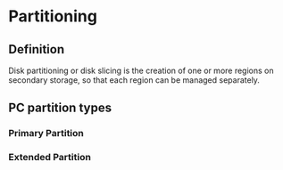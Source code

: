 # Partitioning

## Definition

Disk partitioning or disk slicing is the creation of one or more regions on secondary storage, so that each region can be managed separately.

## PC partition types

### Primary Partition

### Extended Partition
